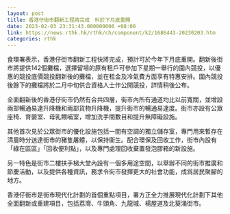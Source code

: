 ```yaml
---
layout: post
title: 香港仔街市翻新工程將完成　料於下月底重開
date: 2023-02-03 23:31:43.000000000 +08:00
link: https://news.rthk.hk/rthk/ch/component/k2/1686443-20230203.htm
categories: rthk
---
```


食環署表示，香港仔街市翻新工程快將完成，預計可於今年下月底重開。翻新後街市將提供142個攤檔，選擇留場的原有租戶可參加下星期一舉行的圍內競投，以優惠的競投底價競投翻新後的攤檔，並在租金及冷氣費方面享有特惠安排。圍內競投後餘下的攤檔將於二月中旬供合資格人士作公開競投，詳情稍後公布。

全面翻新後的香港仔街市仍然有合共四層，街市內所有通道均比以前寬闊，並增設兩部暢通易達升降機和兩部貨物升降機，提升街市的暢通易達度。街市亦設有公眾座椅、育嬰室、母乳餵哺室，增加洗手間數目和提升無障礙設施。

其他首次見於公眾街市的優化設施包括一間有空調的獨立儲存室，專門用來暫存在清晨時分送達街市的豬隻屠體，以保持衞生。配合環保及回收工作，街市內設有「綠在區區」「回收便利點」，以及專門處理回收棄置發泡膠箱的新設施。

另一特色是街市二樓扶手梯大堂內設有一個多用途空間，以舉辦不同的街市推廣和節慶活動，以及提供各種資訊，務求令街市發揮更大的社會功能，成爲居民聚腳的地方。

香港仔街市是街市現代化計劃的首個重點項目，署方正全力推展現代化計劃下其他全面翻新或重建項目，包括荔灣、牛頭角、九龍城、楊屋道及北葵涌街市。
